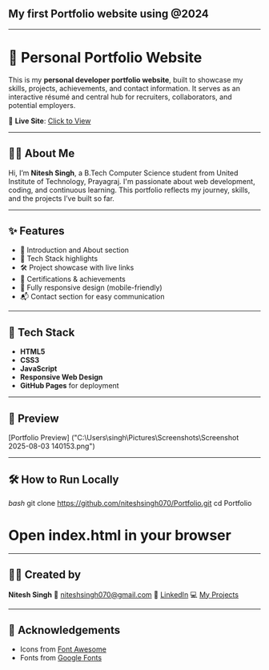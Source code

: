 ## My first Portfolio website using @2024
---
# 💼 Personal Portfolio Website

This is my **personal developer portfolio website**, built to showcase my skills, projects, achievements, and contact information. It serves as an interactive résumé and central hub for recruiters, collaborators, and potential employers.

🔗 **Live Site**: [Click to View](https://niteshsingh070.github.io/Portfolio/)

---

## 🧑‍💻 About Me

Hi, I’m **Nitesh Singh**, a B.Tech Computer Science student from United Institute of Technology, Prayagraj. I'm passionate about web development, coding, and continuous learning. This portfolio reflects my journey, skills, and the projects I’ve built so far.

---

## ✨ Features

- 📌 Introduction and About section
- 🧠 Tech Stack highlights
- 🛠️ Project showcase with live links
- 📜 Certifications & achievements
- 📱 Fully responsive design (mobile-friendly)
- 📬 Contact section for easy communication

---

## 🚀 Tech Stack

- **HTML5**
- **CSS3**
- **JavaScript**
- **Responsive Web Design**
- **GitHub Pages** for deployment

---
## 📸 Preview

[Portfolio Preview]
("C:\Users\singh\Pictures\Screenshots\Screenshot 2025-08-03 140153.png")

---

## 🛠️ How to Run Locally

*bash*
git clone https://github.com/niteshsingh070/Portfolio.git
cd Portfolio
# Open index.html in your browser
---

## 🧑‍💼 Created by

**Nitesh Singh**
📧 [niteshsingh070@gmail.com](mailto:niteshsingh070@gmail.com)
🔗 [LinkedIn](https://www.linkedin.com/in/niteshsingh070/)
💻 [My Projects](https://github.com/niteshsingh070)

---

## 🙌 Acknowledgements

* Icons from [Font Awesome](https://fontawesome.com/)
* Fonts from [Google Fonts](https://fonts.google.com/)
